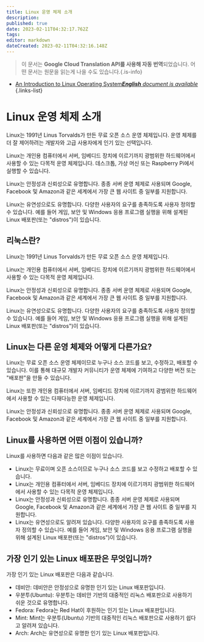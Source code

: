 ```yaml
---
title: Linux 운영 체제 소개
description: 
published: true
date: 2023-02-11T04:32:17.762Z
tags: 
editor: markdown
dateCreated: 2023-02-11T04:32:16.148Z
---
```


> 이 문서는 **Google Cloud Translation API를 사용해 자동 번역**되었습니다.
어떤 문서는 원문을 읽는게 나을 수도 있습니다.{.is-info}



- [An Introduction to Linux Operating System***English** document is available*](/en/Knowledge-base/Linux/an-introduction-to-linux-operating-system)
{.links-list}



# Linux 운영 체제 소개

Linux는 1991년 Linus Torvalds가 만든 무료 오픈 소스 운영 체제입니다. 운영 체제를 더 잘 제어하려는 개발자와 고급 사용자에게 인기 있는 선택입니다.

Linux는 개인용 컴퓨터에서 서버, 임베디드 장치에 이르기까지 광범위한 하드웨어에서 사용할 수 있는 다목적 운영 체제입니다. 데스크톱, 가상 머신 또는 Raspberry Pi에서 실행할 수 있습니다.

Linux는 안정성과 신뢰성으로 유명합니다. 종종 서버 운영 체제로 사용되며 Google, Facebook 및 Amazon과 같은 세계에서 가장 큰 웹 사이트 중 일부를 지원합니다.

 Linux는 유연성으로도 유명합니다. 다양한 사용자의 요구를 충족하도록 사용자 정의할 수 있습니다. 예를 들어 게임, 보안 및 Windows 응용 프로그램 실행을 위해 설계된 Linux 배포판(또는 "distros")이 있습니다.

## 리눅스란?

Linux는 1991년 Linus Torvalds가 만든 무료 오픈 소스 운영 체제입니다.

Linux는 개인용 컴퓨터에서 서버, 임베디드 장치에 이르기까지 광범위한 하드웨어에서 사용할 수 있는 다목적 운영 체제입니다.

Linux는 안정성과 신뢰성으로 유명합니다. 종종 서버 운영 체제로 사용되며 Google, Facebook 및 Amazon과 같은 세계에서 가장 큰 웹 사이트 중 일부를 지원합니다.

 Linux는 유연성으로도 유명합니다. 다양한 사용자의 요구를 충족하도록 사용자 정의할 수 있습니다. 예를 들어 게임, 보안 및 Windows 응용 프로그램 실행을 위해 설계된 Linux 배포판(또는 "distros")이 있습니다.

## Linux는 다른 운영 체제와 어떻게 다른가요?

Linux는 무료 오픈 소스 운영 체제이므로 누구나 소스 코드를 보고, 수정하고, 배포할 수 있습니다. 이를 통해 대규모 개발자 커뮤니티가 운영 체제에 기여하고 다양한 버전 또는 "배포판"을 만들 수 있습니다.

Linux는 또한 개인용 컴퓨터에서 서버, 임베디드 장치에 이르기까지 광범위한 하드웨어에서 사용할 수 있는 다재다능한 운영 체제입니다.

Linux는 안정성과 신뢰성으로 유명합니다. 종종 서버 운영 체제로 사용되며 Google, Facebook 및 Amazon과 같은 세계에서 가장 큰 웹 사이트 중 일부를 지원합니다.

## Linux를 사용하면 어떤 이점이 있습니까?

Linux를 사용하면 다음과 같은 많은 이점이 있습니다.

- Linux는 무료이며 오픈 소스이므로 누구나 소스 코드를 보고 수정하고 배포할 수 있습니다.
- Linux는 개인용 컴퓨터에서 서버, 임베디드 장치에 이르기까지 광범위한 하드웨어에서 사용할 수 있는 다목적 운영 체제입니다.
- Linux는 안정성과 신뢰성으로 유명합니다. 종종 서버 운영 체제로 사용되며 Google, Facebook 및 Amazon과 같은 세계에서 가장 큰 웹 사이트 중 일부를 지원합니다.
- Linux는 유연성으로도 알려져 있습니다. 다양한 사용자의 요구를 충족하도록 사용자 정의할 수 있습니다. 예를 들어 게임, 보안 및 Windows 응용 프로그램 실행을 위해 설계된 Linux 배포판(또는 "distros")이 있습니다.

## 가장 인기 있는 Linux 배포판은 무엇입니까?

가장 인기 있는 Linux 배포판은 다음과 같습니다.

- 데비안: 데비안은 안정성으로 유명한 인기 있는 Linux 배포판입니다.
- 우분투(Ubuntu): 우분투는 데비안 기반의 대중적인 리눅스 배포판으로 사용하기 쉬운 것으로 유명합니다.
- Fedora: Fedora는 Red Hat이 후원하는 인기 있는 Linux 배포판입니다.
- Mint: Mint는 우분투(Ubuntu) 기반의 대중적인 리눅스 배포판으로 사용하기 쉽다고 알려져 있습니다.
- Arch: Arch는 유연성으로 유명한 인기 있는 Linux 배포판입니다.